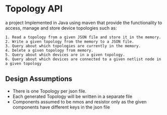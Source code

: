 # Topology API

a project Implemented in Java using maven that provide the functionality to access, manage and store device topologies such as: 

    1. Read a topology from a given JSON file and store it in the memory.
    2. Write a given topology from the memory to a JSON file.
    3. Query about which topologies are currently in the memory.
    4. Delete a given topology from memory.
    5. Query about which devices are in a given topology.
    6. Query about which devices are connected to a given netlist node in a given topology

## Design Assumptions

*   There is one Topology per json file.
*   Each generated Topology will be written in a separate file
*   Components assumed to be nmos and resistor only as the given components have different keys in the json file

